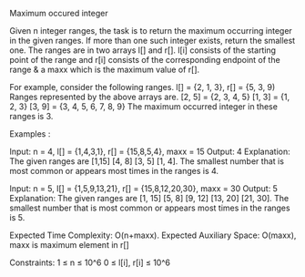 Maximum occured integer

Given n integer ranges, the task is to return the maximum occurring integer in the given ranges. If more than one such integer exists, return the smallest one.
The ranges are in two arrays l[] and r[].  l[i] consists of the starting point of the range and r[i] consists of the corresponding endpoint of the range & a maxx which is the maximum value of r[].

For example, consider the following ranges.
l[] = {2, 1, 3}, r[] = {5, 3, 9)
Ranges represented by the above arrays are.
[2, 5] = {2, 3, 4, 5}
[1, 3] = {1, 2, 3}
[3, 9] = {3, 4, 5, 6, 7, 8, 9}
The maximum occurred integer in these ranges is 3.

Examples :

Input: n = 4, l[] = {1,4,3,1}, r[] = {15,8,5,4}, maxx = 15
Output: 4
Explanation: The given ranges are [1,15] [4, 8] [3, 5] [1, 4]. The smallest number that is most common or appears most times in the ranges is 4.

Input: n = 5, l[] = {1,5,9,13,21}, r[] = {15,8,12,20,30}, maxx = 30
Output: 5
Explanation: The given ranges are [1, 15] [5, 8] [9, 12] [13, 20] [21, 30]. The smallest number that is most common or appears most times in the ranges is 5.


Expected Time Complexity: O(n+maxx).
Expected Auxiliary Space: O(maxx), maxx is maximum element in r[]

Constraints:
1 ≤ n ≤ 10^6
0 ≤ l[i], r[i] ≤ 10^6